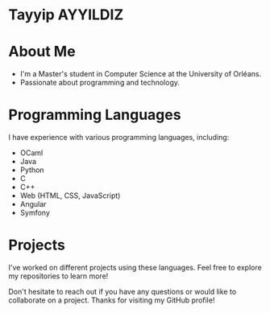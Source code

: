 # Tayyip AYYILDIZ

# About Me

- I'm a Master's student in Computer Science at the University of Orléans.
- Passionate about programming and technology.

# Programming Languages

I have experience with various programming languages, including:

- OCaml
- Java
- Python
- C
- C++
- Web (HTML, CSS, JavaScript)
- Angular
- Symfony

# Projects

I've worked on different projects using these languages. Feel free to explore my repositories to learn more!

Don't hesitate to reach out if you have any questions or would like to collaborate on a project. Thanks for visiting my GitHub profile!
